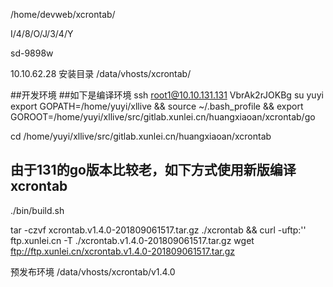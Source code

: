 /home/devweb/xcrontab/

I/4/8/O/J/3/4/Y

sd-9898w

10.10.62.28 安装目录
/data/vhosts/xcrontab/


##开发环境
##如下是编译环境
ssh root1@10.10.131.131
VbrAk2rJOKBg
su yuyi
export GOPATH=/home/yuyi/xllive && source  ~/.bash_profile && export GOROOT=/home/yuyi/xllive/src/gitlab.xunlei.cn/huangxiaoan/xcrontab/go

cd /home/yuyi/xllive/src/gitlab.xunlei.cn/huangxiaoan/xcrontab

## 由于131的go版本比较老，如下方式使用新版编译xcrontab
./bin/build.sh

tar -czvf xcrontab.v1.4.0-201809061517.tar.gz ./xcrontab && curl -uftp:'' ftp.xunlei.cn -T ./xcrontab.v1.4.0-201809061517.tar.gz
wget ftp://ftp.xunlei.cn/xcrontab.v1.4.0-201809061517.tar.gz


预发布环境
/data/vhosts/xcrontab/v1.4.0

